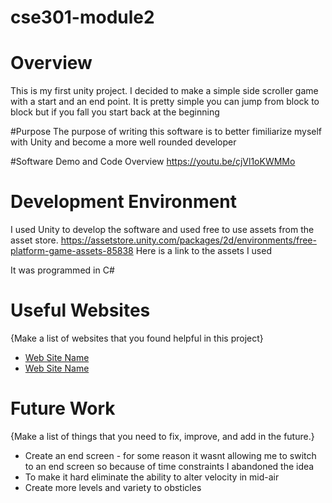 # cse301-module2

# Overview
This is my first unity project. I decided to make a simple side scroller game with a start and an end point. It is pretty simple you can jump from block to block but if you fall you start back at the beginning

#Purpose
The purpose of writing this software is to better fimiliarize myself with Unity and become a more well rounded developer

#Software Demo and Code Overview
https://youtu.be/cjVl1oKWMMo

# Development Environment

I used Unity to develop the software and used free to use assets from the asset store.
https://assetstore.unity.com/packages/2d/environments/free-platform-game-assets-85838
Here is a link to the assets I used

It was programmed in C#

# Useful Websites

{Make a list of websites that you found helpful in this project}
* [Web Site Name](https://stackoverflow.com/)
* [Web Site Name](https://docs.microsoft.com/en-us/dotnet/csharp/)

# Future Work

{Make a list of things that you need to fix, improve, and add in the future.}
* Create an end screen - for some reason it wasnt allowing me to switch to an end screen so because of time constraints I abandoned the idea
* To make it hard eliminate the ability to alter velocity in mid-air
* Create more levels and variety to obsticles
